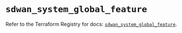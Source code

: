 # `sdwan_system_global_feature`

Refer to the Terraform Registry for docs: [`sdwan_system_global_feature`](https://registry.terraform.io/providers/ciscodevnet/sdwan/0.8.0/docs/resources/system_global_feature).
